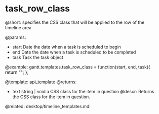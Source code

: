 task_row_class
=============

@short:
	specifies the CSS class that will be applied to the row of the timeline area
	
@params:
- start		Date		the date when a task is scheduled to begin  
- end		Date		the date when a task is scheduled to be completed
- task		Task	 	the task object

@example:
gantt.templates.task_row_class = function(start, end, task){
	return "";
};

@template:	api_template
@returns:
- text		string | void		a CSS class for the item in question
@descr:
Returns the CSS class for the item in question.

@related:
	desktop/timeline_templates.md
